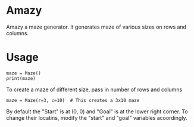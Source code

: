 # Amazy
Amazy a maze generator. It generates maze of various sizes on rows and columns.


# Usage
```
maze = Maze()
print(maze)
```
To create a maze of different size, pass in number of rows and columns
```
maze = Maze(r=3, c=10)  # This creates a 3x10 maze
```

By default the "Start" is at (0, 0) and "Goal" is at the lower right corner. To change their locatins, modify the "start" and "goal" variables acoordingly.
